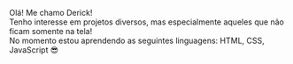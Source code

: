 Olá! Me chamo Derick!
<br>
Tenho interesse em projetos diversos, mas especialmente aqueles que não ficam somente na tela!
<br>
No momento estou aprendendo as seguintes linguagens: HTML, CSS, JavaScript 😎
